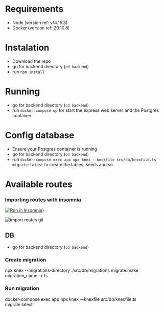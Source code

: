 # Requirements

- Node (version ref: v14.15.3)
- Docker (version ref: 20.10.8)

# Instalation

- Download the repo
- go for backend directory (`cd backend`)
- run `npm install`

# Running

- go for backend directory (`cd backend`)
- run `docker-compose up` for start the express web server and the Postgres container

# Config database

- Ensure your Postgres container is running
- go for backend directory (`cd backend`)
- run `docker-compose exec app npx knex --knexfile src/db/knexfile.ts migrate:latest` to create the tables, seeds and so

# Available routes

### Importing routes with insomnia

[![Run in Insomnia}](https://insomnia.rest/images/run.svg)](https://insomnia.rest/run/?label=POC-APIC&uri=https%3A%2F%2Fgithub.com%2Fgustavo-candido%2Fpoc%2Fblob%2Ffeature%2Fstart-backend%2FInsomnia_2022-03-31)

![import routes gif](https://github.com/gustavo-candido/poc/blob/feature/start-backend/.github/how-insomnia.gif)

## DB

- go for backend directory (`cd backend`)

### Create migration

npx knex --migrations-directory ./src/db/migrations migrate:make migration_name -x ts

### Run migration

docker-compose exec app npx knex --knexfile src/db/knexfile.ts migrate:latest
